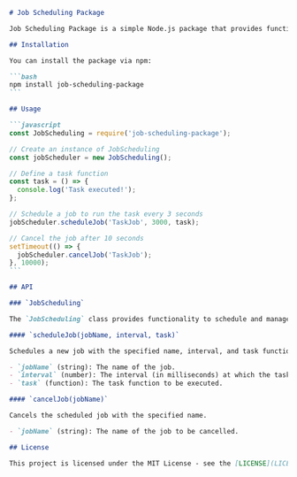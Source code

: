 ````markdown
# Job Scheduling Package

Job Scheduling Package is a simple Node.js package that provides functionality to schedule and manage recurring tasks within a Node.js application.

## Installation

You can install the package via npm:

```bash
npm install job-scheduling-package
```

## Usage

```javascript
const JobScheduling = require('job-scheduling-package');

// Create an instance of JobScheduling
const jobScheduler = new JobScheduling();

// Define a task function
const task = () => {
  console.log('Task executed!');
};

// Schedule a job to run the task every 3 seconds
jobScheduler.scheduleJob('TaskJob', 3000, task);

// Cancel the job after 10 seconds
setTimeout(() => {
  jobScheduler.cancelJob('TaskJob');
}, 10000);
```

## API

### `JobScheduling`

The `JobScheduling` class provides functionality to schedule and manage recurring tasks.

#### `scheduleJob(jobName, interval, task)`

Schedules a new job with the specified name, interval, and task function.

- `jobName` (string): The name of the job.
- `interval` (number): The interval (in milliseconds) at which the task should be executed.
- `task` (function): The task function to be executed.

#### `cancelJob(jobName)`

Cancels the scheduled job with the specified name.

- `jobName` (string): The name of the job to be cancelled.

## License

This project is licensed under the MIT License - see the [LICENSE](LICENSE) file for details.
